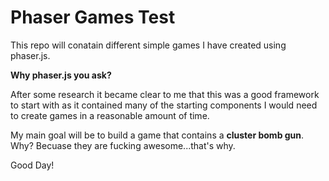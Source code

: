 # Phaser Games Test

This repo will conatain different simple games I have created using phaser.js. 

**Why phaser.js you ask?**

After some research it became clear to me that this was a good framework to start with as it contained many of the starting components I would need to create games in a reasonable amount of time.

My main goal will be to build a game that contains a **cluster bomb gun**. Why? Becuase they are fucking awesome...that's why.

Good Day!